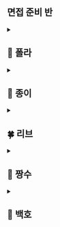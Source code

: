 ## 면접 준비 반

<details>
  <summary><h2> 🍇 폴라 </h2></summary>
</details>

<details>
  <summary><h2> 📄 종이 </h2></summary>
</details>


<details>
  <summary><h2> 🍀 리브 </h2></summary>
</details>


<details>
  <summary><h2> 🦍 짱수 </h2></summary>
</details>


<details>
  <summary><h2> 🐯 백호 </h2></summary>
</details>
